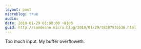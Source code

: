 ```yaml
---
layout: post
microblog: true
audio: 
date: 2010-01-29 01:00:00 +0100
guid: http://samdeane.micro.blog/2010/01/29/t8387936536.html
---
```

Too much input. My buffer overfloweth.
